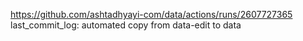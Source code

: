 https://github.com/ashtadhyayi-com/data/actions/runs/2607727365
last_commit_log: automated copy from data-edit to data